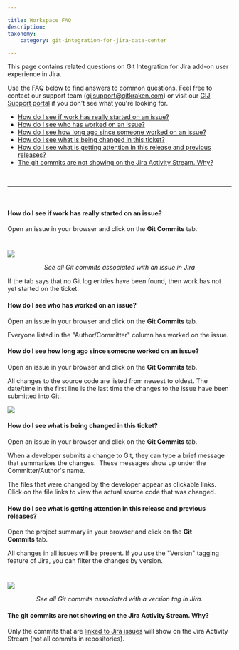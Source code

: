 ```yaml
---

title: Workspace FAQ
description:
taxonomy:
    category: git-integration-for-jira-data-center

---
```


This page contains related questions on Git Integration for Jira add-on user experience in Jira.

Use the FAQ below to find answers to common questions. Feel free to contact our support team ([gijsupport@gitkraken.com](mailto:gijsupport@gitkraken.com?subject=Commits%20display%20issues%20-)) or visit our [GIJ Support portal](https://help.gitkraken.com/git-integration-for-jira-data-center/gij-self-hosted-contact-support) if you don't see what you're looking for.

- [How do I see if work has really started on an issue?](#how-do-i-see-if-work-has-really-started-on-an-issue)
- [How do I see who has worked on an issue?](#how-do-i-see-who-has-worked-on-an-issue)
- [How do I see how long ago since someone worked on an issue?](#how-do-i-see-how-long-ago-since-someone-worked-on-an-issue)
- [How do I see what is being changed in this ticket?](#how-do-i-see-what-is-being-changed-in-this-ticket)
- [How do I see what is getting attention in this release and previous releases?](#how-do-i-see-what-is-getting-attention-in-this-release-and-previous-releases)
- [The git commits are not showing on the Jira Activity Stream. Why?](#the-git-commits-are-not-showing-on-the-jira-activity-stream-why)

&nbsp;
* * *
&nbsp;

#### How do I see if work has really started on an issue?

Open an issue in your browser and click on the **Git Commits** tab.

<img src='/wp-content/uploads/gij-gitserver-jira-issue-activity-workspace-faq.png' style='max-width:100%;margin:25px auto 0px auto;' />

<p style='text-align:center;'><i>See all Git commits associated with an issue in Jira</i></p>

If the tab says that no Git log entries have been found, then work has not yet started on the ticket.

#### How do I see who has worked on an issue?

Open an issue in your browser and click on the **Git Commits** tab.

Everyone listed in the "Author/Committer" column has worked on the issue.

#### How do I see how long ago since someone worked on an issue?

Open an issue in your browser and click on the **Git Commits** tab.

All changes to the source code are listed from newest to oldest. The date/time in the first line is the last time the changes to the issue have been submitted into Git.

![](/wp-content/uploads/gij-gitserver-jira-issue-workspace-submitted-time.png)

#### How do I see what is being changed in this ticket?

Open an issue in your browser and click on the **Git Commits** tab.

When a developer submits a change to Git, they can type a brief message that summarizes the changes.  These messages show up under the Committer/Author's name.

The files that were changed by the developer appear as clickable links. Click on the file links to view the actual source code that was changed.

#### How do I see what is getting attention in this release and previous releases?

Open the project summary in your browser and click on the **Git Commits** tab.

All changes in all issues will be present. If you use the "Version" tagging feature of Jira, you can filter the changes by version.

<img src='/wp-content/uploads/gij-gitserver-proj-git-commits-all-versions.png' style='max-width:100%;margin:25px auto 0 auto;' />

<p style='text-align:center;'><i>See all Git commits associated with a version tag in Jira.</i></p>

#### The git commits are not showing on the Jira Activity Stream. Why?

Only the commits that are [linked to Jira issues](/git-integration-for-jira-data-center/linking-git-commits-to-jira-issues-gij-self-managed) will show on the Jira Activity Stream (not all commits in repositories).

